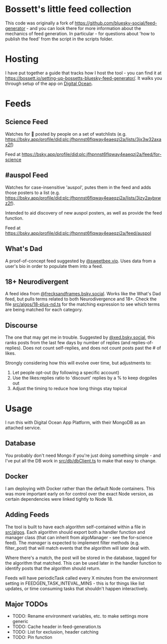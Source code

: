 # Bossett's little feed collection

This code was originally a fork of https://github.com/bluesky-social/feed-generator - and you can look there for more information about the mechanics of feed generation. In particular - for questions about 'how to publish the feed' from the script in the scripts folder.

# Hosting

I have put together a guide that tracks how I host the tool - you can find it at https://bossett.io/setting-up-bossetts-bluesky-feed-generator/. It walks you through setup of the app on [Digital Ocean](https://m.do.co/c/a838c8f1e33a).

# Feeds

## Science Feed

Watches for 🧪 posted by people on a set of watchlists (e.g. https://bsky.app/profile/did:plc:jfhpnnst6flqway4eaeqzj2a/lists/3jx3w32axax2f)

Feed at https://bsky.app/profile/did:plc:jfhpnnst6flqway4eaeqzj2a/feed/for-science

## #auspol Feed

Watches for case-insensitive 'auspol', putes them in the feed and adds those posters to a list (e.g. https://bsky.app/profile/did:plc:jfhpnnst6flqway4eaeqzj2a/lists/3jzy2aybxwz2f).

Intended to aid discovery of new auspol posters, as well as provide the feed function.

Feed at https://bsky.app/profile/did:plc:jfhpnnst6flqway4eaeqzj2a/feed/auspol

## What's Dad

A proof-of-concept feed suggested by [@sweetbee.vip](https://bsky.app/profile/did:plc:lcytlkvzs3wslcgbk7i3ygak). Uses data from a user's bio in order to populate them into a feed.

## 18+ Neurodivergent

A feed idea from [@frecksandframes.bsky.social](https://bsky.app/profile/did:plc:4pxzo7tv3u7pu6dot5umuxyt). Works like the What's Dad feed, but pulls terms related to both Neurodivergence and 18+. Check the file [src/algos/18-plus-nd.ts](src/algos/18-plus-nd.ts) for the matching expression to see which terms are being matched for each category.

## Discourse

The one that may get me in trouble. Suggested by [@xed.bsky.social](https://bsky.app/profile/did:plc:wi4iwszo4q5536vhkaso5cvv), this ranks posts from the last few days by number of replies (and replies-of-replies). Does not count self-replies, and does not count posts past the # of likes.

Strongly considering how this will evolve over time, but adjustments to:

1. Let people opt-out (by following a specific account)
2. Use the likes:replies ratio to 'discount' replies by a % to keep dogpiles out
3. Adjust the timing to reduce how long things stay topical

# Usage

I run this with Digital Ocean App Platform, with their MongoDB as an attached service.

## Database

You probably don't need Mongo if you're just doing something simple - and I've put all the DB work in [src/db/dbClient.ts](src/db/dbClient.ts) to make that easy to change.

## Docker

I am deploying with Docker rather than the default Node containers. This was more important early on for control over the exact Node version, as certain dependencies were linked tightly to Node 18.

## Adding Feeds

The tool is built to have each algorithm self-contained within a file in [src/algos](src/algos). Each algorithm should export both a handler function and manager class (that can inherit from algoManager - see the for-science feed). The _manager_ is expected to implement filter methods (e.g. filter_post) that will match events that the algorithm will later deal with.

Where there's a match, the post will be stored in the database, tagged for the algorithm that matched. This can be used later in the handler function to identify posts that the algorithm should return.

Feeds will have periodicTask called every X minutes from the environment setting in FEEDGEN_TASK_INTEVAL_MINS - this is for things like list updates, or time consuming tasks that shouldn't happen interactively.

## Major TODOs

- TODO: Rename environment variables, etc. to make settings more generic
- TODO: Cache header in feed-generation.ts
- TODO: List for exclusion, header catching
- TODO: Pin function
